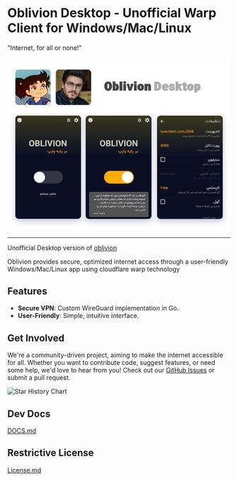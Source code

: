 # Oblivion Desktop - Unofficial Warp Client for Windows/Mac/Linux

"Internet, for all or none!"

![oblivion.png](oblivion.png)

---

Unofficial Desktop version of [oblivion](https://github.com/bepass-org/oblivion)

Oblivion provides secure, optimized internet access through a user-friendly Windows/Mac/Linux app using cloudflare warp
technology

## Features

- **Secure VPN**: Custom WireGuard implementation in Go.
- **User-Friendly**: Simple, intuitive interface.

## Get Involved

We're a community-driven project, aiming to make the internet accessible for all. Whether you want to contribute code,
suggest features, or need some help, we'd love to hear from you! Check out
our [GitHub Issues](https://github.com/ircfofficial/oblivion-desktop/issues) or submit a pull request.

![Star History Chart](https://api.star-history.com/svg?repos=ircfofficial/oblivion-desktop&type=Date)

## Dev Docs

[DOCS.md](DOCS.md)

## Restrictive License

[License.md](LICENSE.md)
